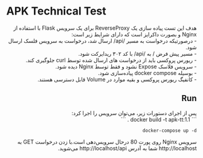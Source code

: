 
# APK Technical Test

<div dir="rtl">
هدف این تست پیاده سازی یک ReverseProxy برای یک سرویس Flask با استفاده از Nginx و بصورت داکرایز است که دارای شرایط زیر است:

<div dir="rtl">
 - درصورتیکه درخواست به مسیر /api/ ارسال شد، درخواست به سرویس فلسک ارسال شود.
 <div dir="rtl">
 - مسیر پیش فرض / به /api/ با کد ۳۰۲ ریدایرکت شود.
 <div dir="rtl">
 - ریورس پروکسی باید از درخواست های ارسال شده توسط curl جلوگیری کند.
 <div dir="rtl"> 
 - سرویس فلاسک Expose نشود و فقط توسط Nginx دیده شود.
 <div dir="rtl">
 -  بوسیله docker compose پیاده‌سازی شود.
 <div dir="rtl">
 - کانفیگ ریورس پروکسی و بقیه موارد در Volume قابل دسترسی هستند.

## Run
<div dir="rtl">
پس از اجرای دستورات زیر، می‌توان سرویس را اجرا کرد:
</div>
``` docker build -t apk-tt:1.1 . ```

``` docker-compose up -d ```
<div dir="rtl">
سرویس Nginx روی پورت 80 درحال سرویس‌دهی است.با زدن درخواست GET به http://localhost شما به آدرس http://localhost/api می‌شوید.
</div>
